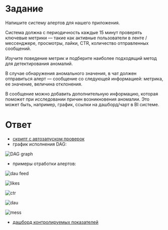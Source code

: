 # Задание

Напишите систему алертов для нашего приложения.

Система должна с периодичность каждые 15 минут проверять ключевые метрики — такие как активные пользователи в ленте / мессенджере, просмотры, лайки, CTR, количество отправленных сообщений. 

Изучите поведение метрик и подберите наиболее подходящий метод для детектирования аномалий. 

В случае обнаружения аномального значения, в чат должен отправиться алерт — сообщение со следующей информацией: метрика, ее значение, величина отклонения.

В сообщение можно добавить дополнительную информацию, которая поможет при исследовании причин возникновения аномалии. Это может быть, например, график, ссылки на дашборд/чарт в BI системе. 

# Ответ

* [скрипт с автозапуском проверок](https://github.com/usermarat/DA_simulator/blob/main/6.Anomaly_alerts/Task_8.py)
* график исполнения DAG:

![DAG graph](https://github.com/usermarat/DA_simulator/assets/87779469/abb1debc-e296-4095-b2e2-f98fe9f5c58f)

* примеры отработки алертов:

![dau feed](https://github.com/usermarat/DA_simulator/assets/87779469/af8e98a6-92bf-4fd2-aa7d-8166c6e9dcb3)

![likes](https://github.com/usermarat/DA_simulator/assets/87779469/92d1c447-4b1c-4332-b4bf-c484193bafe0)

![ctr](https://github.com/usermarat/DA_simulator/assets/87779469/6d98126c-3bb6-4857-a74d-34b6f0ef504c)

![dau](https://github.com/usermarat/DA_simulator/assets/87779469/dd5fb740-4e36-4d74-94e0-1e273ed2d66f)

![mess](https://github.com/usermarat/DA_simulator/assets/87779469/c8049587-3076-465c-a8db-cc211fd22817)

* [дашборд контролируемых показателей](https://github.com/usermarat/DA_simulator/blob/main/6.Anomaly_alerts/alert-dashboard.jpg)
